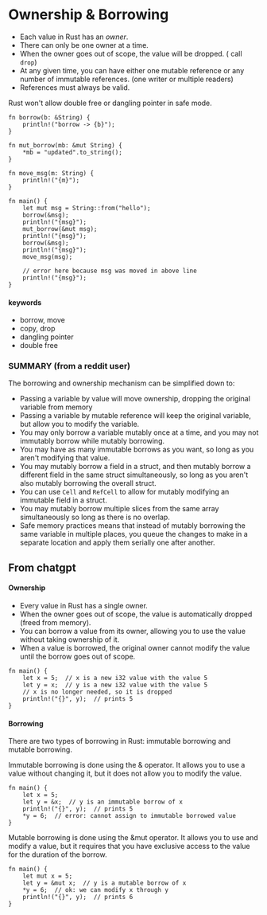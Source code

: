 # Ownership & Borrowing

- Each value in Rust has an *owner*.
- There can only be one owner at a time.
- When the owner goes out of scope, the value will be dropped. ( call `drop`)
- At any given time, you can have either one mutable reference or any number of immutable references. (one writer or multiple readers)
- References must always be valid. 

Rust won't allow double free or dangling pointer in safe mode.

```rust, editable
fn borrow(b: &String) {
    println!("borrow -> {b}");
}

fn mut_borrow(mb: &mut String) {
    *mb = "updated".to_string();
}

fn move_msg(m: String) {
    println!("{m}");
}

fn main() {
    let mut msg = String::from("hello");
    borrow(&msg);
    println!("{msg}");
    mut_borrow(&mut msg);
    println!("{msg}");
    borrow(&msg);
    println!("{msg}");
    move_msg(msg);

    // error here because msg was moved in above line
    println!("{msg}"); 
}
```

#### keywords 
- borrow, move
- copy, drop
- dangling pointer
- double free

### SUMMARY (from a reddit user)
The borrowing and ownership mechanism can be simplified down to:

- Passing a variable by value will move ownership, dropping the original variable from memory
- Passing a variable by mutable reference will keep the original variable, but allow you to modify the variable.
- You may only borrow a variable mutably once at a time, and you may not immutably borrow while mutably borrowing.
- You may have as many immutable borrows as you want, so long as you aren't modifying that value.
- You may mutably borrow a field in a struct, and then mutably borrow a different field in the same struct simultaneously, so long as you aren't also mutably borrowing the overall struct.
- You can use `Cell` and `RefCell` to allow for mutably modifying an immutable field in a struct.
- You may mutably borrow multiple slices from the same array simultaneously so long as there is no overlap.
- Safe memory practices means that instead of mutably borrowing the same variable in multiple places, you queue the changes to make in a separate location and apply them serially one after another.


## From chatgpt

#### Ownership
- Every value in Rust has a single owner.
- When the owner goes out of scope, the value is automatically dropped (freed from memory).
- You can borrow a value from its owner, allowing you to use the value without taking ownership of it.
- When a value is borrowed, the original owner cannot modify the value until the borrow goes out of scope.

```rust, editable
fn main() {
    let x = 5;  // x is a new i32 value with the value 5
    let y = x;  // y is a new i32 value with the value 5
    // x is no longer needed, so it is dropped
    println!("{}", y);  // prints 5
}
```

#### Borrowing
There are two types of borrowing in Rust: immutable borrowing and mutable borrowing.

Immutable borrowing is done using the & operator. It allows you to use a value without changing it, but it does not allow you to modify the value.


```rust, editable
fn main() {
    let x = 5;
    let y = &x;  // y is an immutable borrow of x
    println!("{}", y);  // prints 5
    *y = 6;  // error: cannot assign to immutable borrowed value
}
```

Mutable borrowing is done using the &mut operator. It allows you to use and modify a value, but it requires that you have exclusive access to the value for the duration of the borrow.

```rust, editable 
fn main() {
    let mut x = 5;
    let y = &mut x;  // y is a mutable borrow of x
    *y = 6;  // ok: we can modify x through y
    println!("{}", y);  // prints 6
}
```

